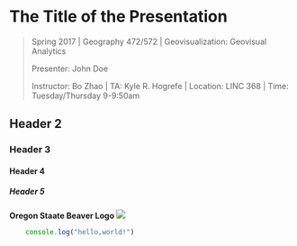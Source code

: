 # The Title of the Presentation

> Spring 2017 | Geography 472/572 | Geovisualization: Geovisual Analytics
>
> Presenter: John Doe
>
> Instructor: Bo Zhao | TA: Kyle R. Hogrefe | Location: LINC 368 | Time: Tuesday/Thursday 9-9:50am

## Header 2
### Header 3
#### Header 4
##### Header 5

**Oregon Staate Beaver Logo**
![](img/oregon_state_beavers.png)

```javascript
	console.log("hello,world!")
```